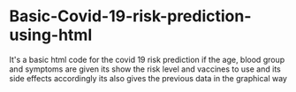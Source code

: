 # Basic-Covid-19-risk-prediction-using-html
It's a basic html code for the covid 19 risk prediction if the age, blood group and symptoms are given its show the risk level and vaccines to use and its side effects accordingly  its also gives the previous data in the graphical way
